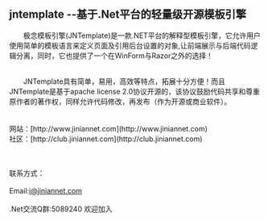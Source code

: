 jntemplate --基于.Net平台的轻量级开源模板引擎
<br />
----------
　　极念模板引擎(JNTemplate)是一款.NET平台的解释型模板引擎，它允许用户使用简单的模板语言来定义页面及引用后台设置的对象,让前端展示与后端代码逻辑分离，同时，它也提供了一个在WinForm与Razor之外的选择！

<br />
　　JNTemplate具有简单，易用，高效等特点，拓展十分方便！而且JNTemplate是基于apache license 2.0协议开源的，该协议鼓励代码共享和尊重原作者的著作权，同样允许代码修改，再发布（作为开源或商业软件）。
　　<br />
<br />
<br />
网站：[http://www.jiniannet.com](http://www.jiniannet.com)<br />
社区：[http://club.jiniannet.com](http://club.jiniannet.com)<br />

<br /><br />
联系方式：<br />
<br />
Email:i@jiniannet.com<br />
<br />
.Net交流Q群:5089240 欢迎加入<br />
